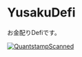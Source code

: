 # YusakuDefi
お金配りDefiです。

[![QuantstampScanned](https://protocol.quantstamp.com/badge)](https://protocol.quantstamp.com/report/217)

